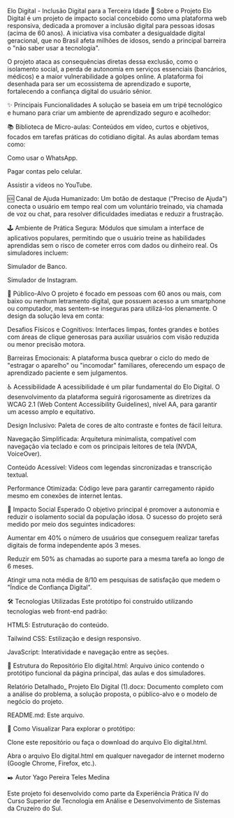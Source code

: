 Elo Digital - Inclusão Digital para a Terceira Idade
📖 Sobre o Projeto
Elo Digital é um projeto de impacto social concebido como uma plataforma web responsiva, dedicada a promover a inclusão digital para pessoas idosas (acima de 60 anos). A iniciativa visa combater a desigualdade digital geracional, que no Brasil afeta milhões de idosos, sendo a principal barreira o "não saber usar a tecnologia".

O projeto ataca as consequências diretas dessa exclusão, como o isolamento social, a perda de autonomia em serviços essenciais (bancários, médicos) e a maior vulnerabilidade a golpes online. A plataforma foi desenhada para ser um ecossistema de aprendizado e suporte, fortalecendo a confiança digital do usuário sênior.

✨ Principais Funcionalidades
A solução se baseia em um tripé tecnológico e humano para criar um ambiente de aprendizado seguro e acolhedor:

📚 Biblioteca de Micro-aulas: Conteúdos em vídeo, curtos e objetivos, focados em tarefas práticas do cotidiano digital. As aulas abordam temas como:

Como usar o WhatsApp.

Pagar contas pelo celular.

Assistir a vídeos no YouTube.

🆘 Canal de Ajuda Humanizado: Um botão de destaque ("Preciso de Ajuda") conecta o usuário em tempo real com um voluntário treinado, via chamada de voz ou chat, para resolver dificuldades imediatas e reduzir a frustração.

🕹️ Ambiente de Prática Segura: Módulos que simulam a interface de aplicativos populares, permitindo que o usuário treine as habilidades aprendidas sem o risco de cometer erros com dados ou dinheiro real. Os simuladores incluem:

Simulador de Banco.

Simulador de Instagram.

🎯 Público-Alvo
O projeto é focado em pessoas com 60 anos ou mais, com baixo ou nenhum letramento digital, que possuem acesso a um smartphone ou computador, mas sentem-se inseguras para utilizá-los plenamente. O design da solução leva em conta:

Desafios Físicos e Cognitivos: Interfaces limpas, fontes grandes e botões com áreas de clique generosas para auxiliar usuários com visão reduzida ou menor precisão motora.

Barreiras Emocionais: A plataforma busca quebrar o ciclo do medo de "estragar o aparelho" ou "incomodar" familiares, oferecendo um espaço de aprendizado paciente e sem julgamentos.

♿ Acessibilidade
A acessibilidade é um pilar fundamental do Elo Digital. O desenvolvimento da plataforma seguirá rigorosamente as diretrizes da WCAG 2.1 (Web Content Accessibility Guidelines), nível AA, para garantir um acesso amplo e equitativo.

Design Inclusivo: Paleta de cores de alto contraste e fontes de fácil leitura.

Navegação Simplificada: Arquitetura minimalista, compatível com navegação via teclado e com os principais leitores de tela (NVDA, VoiceOver).

Conteúdo Acessível: Vídeos com legendas sincronizadas e transcrição textual.

Performance Otimizada: Código leve para garantir carregamento rápido mesmo em conexões de internet lentas.

🚀 Impacto Social Esperado
O objetivo principal é promover a autonomia e reduzir o isolamento social da população idosa. O sucesso do projeto será medido por meio dos seguintes indicadores:

Aumentar em 40% o número de usuários que conseguem realizar tarefas digitais de forma independente após 3 meses.

Reduzir em 50% as chamadas ao suporte para a mesma tarefa ao longo de 6 meses.

Atingir uma nota média de 8/10 em pesquisas de satisfação que medem o "Índice de Confiança Digital".

🛠️ Tecnologias Utilizadas
Este protótipo foi construído utilizando tecnologias web front-end padrão:

HTML5: Estruturação do conteúdo.

Tailwind CSS: Estilização e design responsivo.

JavaScript: Interatividade e navegação entre as seções.

📂 Estrutura do Repositório
Elo digital.html: Arquivo único contendo o protótipo funcional da página principal, das aulas e dos simuladores.

Relatório Detalhado_ Projeto Elo Digital (1).docx: Documento completo com a análise do problema, a solução proposta, o público-alvo e o modelo de negócio do projeto.

README.md: Este arquivo.

🔧 Como Visualizar
Para explorar o protótipo:

Clone este repositório ou faça o download do arquivo Elo digital.html.

Abra o arquivo Elo digital.html em qualquer navegador de internet moderno (Google Chrome, Firefox, etc.).

✒️ Autor
Yago Pereira Teles Medina

Este projeto foi desenvolvido como parte da Experiência Prática IV do Curso Superior de Tecnologia em Análise e Desenvolvimento de Sistemas da Cruzeiro do Sul.
